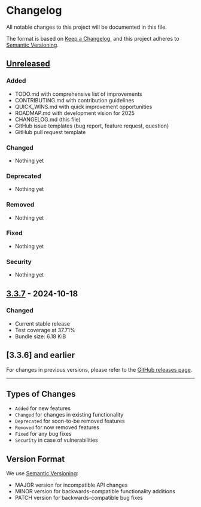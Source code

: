# Changelog

All notable changes to this project will be documented in this file.

The format is based on [Keep a Changelog](https://keepachangelog.com/en/1.0.0/),
and this project adheres to [Semantic Versioning](https://semver.org/spec/v2.0.0.html).

## [Unreleased]

### Added
- TODO.md with comprehensive list of improvements
- CONTRIBUTING.md with contribution guidelines
- QUICK_WINS.md with quick improvement opportunities
- ROADMAP.md with development vision for 2025
- CHANGELOG.md (this file)
- GitHub issue templates (bug report, feature request, question)
- GitHub pull request template

### Changed
- Nothing yet

### Deprecated
- Nothing yet

### Removed
- Nothing yet

### Fixed
- Nothing yet

### Security
- Nothing yet

## [3.3.7] - 2024-10-18

### Changed
- Current stable release
- Test coverage at 37.71%
- Bundle size: 6.18 KiB

## [3.3.6] and earlier

For changes in previous versions, please refer to the [GitHub releases page](https://github.com/miguelcolmenares/whatsapp-widget/releases).

---

## Types of Changes

- `Added` for new features
- `Changed` for changes in existing functionality
- `Deprecated` for soon-to-be removed features
- `Removed` for now removed features
- `Fixed` for any bug fixes
- `Security` in case of vulnerabilities

## Version Format

We use [Semantic Versioning](https://semver.org/):
- MAJOR version for incompatible API changes
- MINOR version for backwards-compatible functionality additions
- PATCH version for backwards-compatible bug fixes

[Unreleased]: https://github.com/miguelcolmenares/whatsapp-widget/compare/v3.3.7...HEAD
[3.3.7]: https://github.com/miguelcolmenares/whatsapp-widget/releases/tag/v3.3.7
